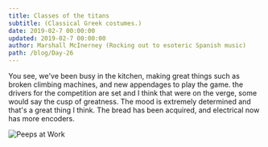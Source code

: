 ```yaml
---
title: Classes of the titans
subtitle: (Classical Greek costumes.)
date: 2019-02-7 00:00:00
updated: 2019-02-7 00:00:00
author: Marshall McInerney (Rocking out to esoteric Spanish music)
path: /blog/Day-26
---
```


You see, we've been busy in the kitchen, making great things such as broken climbing machines, and new appendages to play the game.
the drivers for the competition are set and I think that were on the verge, some would say the cusp of greatness.
The mood is extremely determined and that's a great thing I think.
The bread has been acquired, and electrical now has more encoders.

 ![Peeps at Work](/images/201927/n.jpg)
